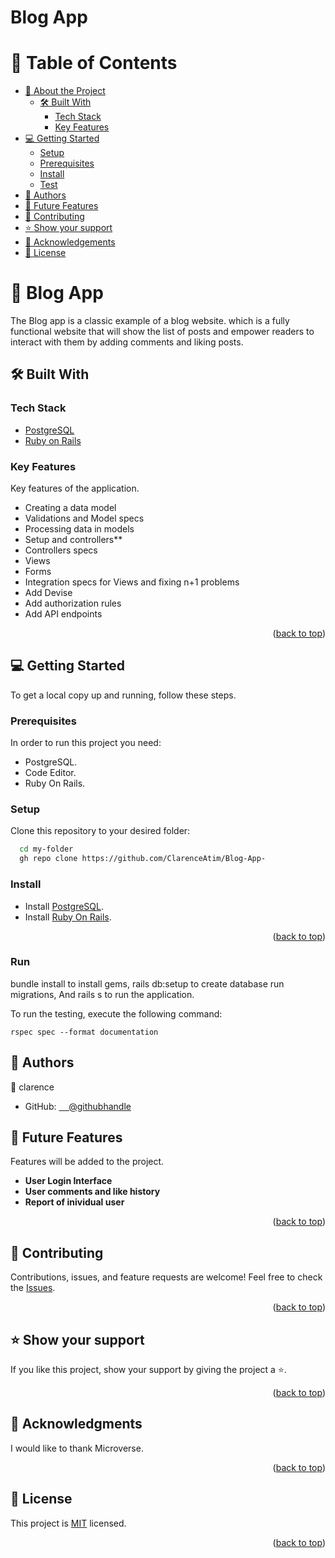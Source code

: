 <h1>Blog App</h1>

<a name="readme-top"></a>

<!-- TABLE OF CONTENTS -->

# 📗 Table of Contents

- [📖 About the Project](#about-project)
  - [🛠 Built With](#built-with)
    - [Tech Stack](#tech-stack)
    - [Key Features](#key-features)
- [💻 Getting Started](#getting-started)
  - [Setup](#setup)
  - [Prerequisites](#prerequisites)
  - [Install](#install)
  - [Test](#run-test)
- [👥 Authors](#authors)
- [🔭 Future Features](#future-features)
- [🤝 Contributing](#contributing)
- [⭐️ Show your support](#support)
- [🙏 Acknowledgements](#acknowledgements)
- [📝 License](#license)

<!-- PROJECT DESCRIPTION -->

# 📖 Blog App <a name="about-project"></a>

The Blog app is a classic example of a blog website. which is a fully functional website that will show the list of posts and empower readers to interact with them by adding comments and liking posts.

## 🛠 Built With <a name="built-with"></a>

### Tech Stack <a name="tech-stack"></a>

- <a href="https://www.postgresql.org/">PostgreSQL</a>
- <a href="https://rubyonrails.org/">Ruby on Rails</a>

<!-- Features -->

### Key Features <a name="key-features"></a>

Key features of the application.

- Creating a data model
- Validations and Model specs
- Processing data in models
- Setup and controllers\*\*
- Controllers specs
- Views
- Forms
- Integration specs for Views and fixing n+1 problems
- Add Devise
- Add authorization rules
- Add API endpoints
<p align="right">(<a href="#readme-top">back to top</a>)</p>

<!-- GETTING STARTED -->

## 💻 Getting Started <a name="getting-started"></a>

To get a local copy up and running, follow these steps.

### Prerequisites

In order to run this project you need:

- PostgreSQL.
- Code Editor.
- Ruby On Rails.

### Setup

Clone this repository to your desired folder:

```sh
  cd my-folder
  gh repo clone https://github.com/ClarenceAtim/Blog-App-
```

### Install

- Install <a href="https://www.postgresql.org/">PostgreSQL</a>.
- Install <a href="https://rubyonrails.org/">Ruby On Rails</a>.



<p align="right">(<a href="#readme-top">back to top</a>)</p>

### Run
   bundle install to install gems,
   rails db:setup to create database 
   run migrations, 
  And rails s to run the application.

To run the testing, execute the following command:

```
rspec spec --format documentation
```

<!-- AUTHORS -->

## 👥 Authors <a name="authors"></a>

👤 clarence

- GitHub: [&nbsp; &nbsp; @githubhandle](https://github.com/clarence)

<!-- FUTURE FEATURES -->

## 🔭 Future Features <a name="future-features"></a>

Features will be added to the project.

- **User Login Interface**
- **User comments and like history**
- **Report of inividual user**

<p align="right">(<a href="#readme-top">back to top</a>)</p>

<!-- CONTRIBUTING -->

## 🤝 Contributing <a name="contributing"></a>

Contributions, issues, and feature requests are welcome!
Feel free to check the <a href="https://github.com/ClarenceAtim/Blog-App-/issues">Issues</a>.

<p align="right">(<a href="#readme-top">back to top</a>)</p>

<!-- SUPPORT -->

## ⭐️ Show your support <a name="support"></a>

If you like this project, show your support by giving the project a ⭐️.

<p align="right">(<a href="#readme-top">back to top</a>)</p>

<!-- ACKNOWLEDGEMENTS -->

## 🙏 Acknowledgments <a name="acknowledgements"></a>

I would like to thank Microverse.

<p align="right">(<a href="#readme-top">back to top</a>)</p>

<!-- LICENSE -->

## 📝 License <a name="license"></a>

This project is [MIT](./LICENSE) licensed.

<p align="right">(<a href="#readme-top">back to top</a>)</p>

